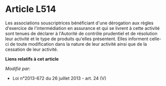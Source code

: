 # Article L514

Les associations souscriptrices bénéficiant d'une dérogation aux règles d'exercice de l'intermédiation en assurance et qui se
livrent à cette activité sont tenues de déclarer à l'Autorité de contrôle prudentiel et de résolution leur activité et le
type de produits qu'elles présentent. Elles informent celle-ci de toute modification dans la nature de leur activité ainsi
que de la cessation de leur activité.

**Liens relatifs à cet article**

_Modifié par_:

  - Loi n°2013-672 du 26 juillet 2013 - art. 24 (V)

